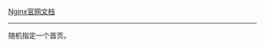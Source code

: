 [Nginx官网文档](http://nginx.org/en/docs/http/ngx_http_random_index_module.html#random_index)
*****
随机指定一个首页。